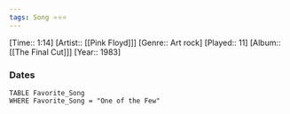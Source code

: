 ```yaml
---
tags: Song ⭐⭐⭐ 
---
```

[Time:: 1:14]
[Artist:: [[Pink Floyd]]]
[Genre:: Art rock]
[Played:: 11]
[Album:: [[The Final Cut]]]
[Year:: 1983]
### Dates
````dataview
TABLE Favorite_Song
WHERE Favorite_Song = "One of the Few"
````